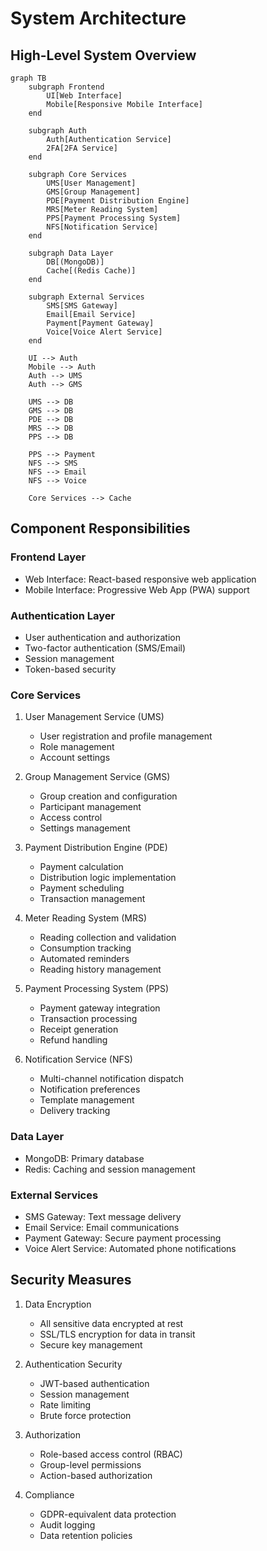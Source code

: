 # System Architecture

## High-Level System Overview

```mermaid
graph TB
    subgraph Frontend
        UI[Web Interface]
        Mobile[Responsive Mobile Interface]
    end

    subgraph Auth
        Auth[Authentication Service]
        2FA[2FA Service]
    end

    subgraph Core Services
        UMS[User Management]
        GMS[Group Management]
        PDE[Payment Distribution Engine]
        MRS[Meter Reading System]
        PPS[Payment Processing System]
        NFS[Notification Service]
    end

    subgraph Data Layer
        DB[(MongoDB)]
        Cache[(Redis Cache)]
    end

    subgraph External Services
        SMS[SMS Gateway]
        Email[Email Service]
        Payment[Payment Gateway]
        Voice[Voice Alert Service]
    end

    UI --> Auth
    Mobile --> Auth
    Auth --> UMS
    Auth --> GMS
    
    UMS --> DB
    GMS --> DB
    PDE --> DB
    MRS --> DB
    PPS --> DB
    
    PPS --> Payment
    NFS --> SMS
    NFS --> Email
    NFS --> Voice
    
    Core Services --> Cache
```

## Component Responsibilities

### Frontend Layer
- Web Interface: React-based responsive web application
- Mobile Interface: Progressive Web App (PWA) support

### Authentication Layer
- User authentication and authorization
- Two-factor authentication (SMS/Email)
- Session management
- Token-based security

### Core Services
1. User Management Service (UMS)
   - User registration and profile management
   - Role management
   - Account settings

2. Group Management Service (GMS)
   - Group creation and configuration
   - Participant management
   - Access control
   - Settings management

3. Payment Distribution Engine (PDE)
   - Payment calculation
   - Distribution logic implementation
   - Payment scheduling
   - Transaction management

4. Meter Reading System (MRS)
   - Reading collection and validation
   - Consumption tracking
   - Automated reminders
   - Reading history management

5. Payment Processing System (PPS)
   - Payment gateway integration
   - Transaction processing
   - Receipt generation
   - Refund handling

6. Notification Service (NFS)
   - Multi-channel notification dispatch
   - Notification preferences
   - Template management
   - Delivery tracking

### Data Layer
- MongoDB: Primary database
- Redis: Caching and session management

### External Services
- SMS Gateway: Text message delivery
- Email Service: Email communications
- Payment Gateway: Secure payment processing
- Voice Alert Service: Automated phone notifications

## Security Measures

1. Data Encryption
   - All sensitive data encrypted at rest
   - SSL/TLS encryption for data in transit
   - Secure key management

2. Authentication Security
   - JWT-based authentication
   - Session management
   - Rate limiting
   - Brute force protection

3. Authorization
   - Role-based access control (RBAC)
   - Group-level permissions
   - Action-based authorization

4. Compliance
   - GDPR-equivalent data protection
   - Audit logging
   - Data retention policies